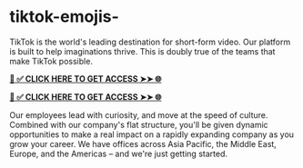 # tiktok-emojis-
  TikTok is the world's leading destination for short-form video. Our platform is built to help imaginations thrive. This is doubly true of the teams that make TikTok possible. 

**[📌 ✅ CLICK HERE TO GET ACCESS ➤➤ 🌐](https://newmegadeals.xyz/tiktok/)**

**[📌 ✅ CLICK HERE TO GET ACCESS ➤➤ 🌐](https://newmegadeals.xyz/tiktok/)**

 
Our employees lead with curiosity, and move at the speed of culture. Combined with our company's flat structure, you'll be given dynamic opportunities to make a real impact on a rapidly expanding company as you grow your career. We have offices across Asia Pacific, the Middle East, Europe, and the Americas – and we're just getting started.
